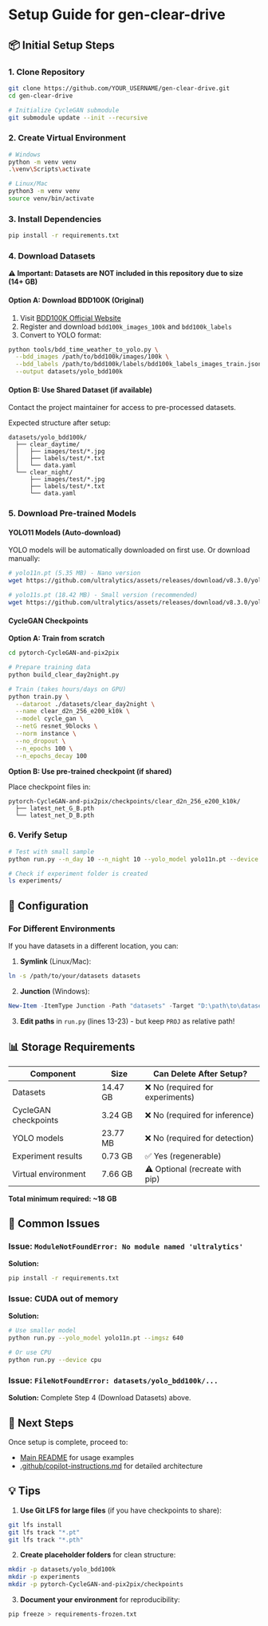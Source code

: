 # Setup Guide for gen-clear-drive

## 📦 Initial Setup Steps

### 1. Clone Repository

```bash
git clone https://github.com/YOUR_USERNAME/gen-clear-drive.git
cd gen-clear-drive

# Initialize CycleGAN submodule
git submodule update --init --recursive
```

### 2. Create Virtual Environment

```bash
# Windows
python -m venv venv
.\venv\Scripts\activate

# Linux/Mac
python3 -m venv venv
source venv/bin/activate
```

### 3. Install Dependencies

```bash
pip install -r requirements.txt
```

### 4. Download Datasets

**⚠️ Important: Datasets are NOT included in this repository due to size (14+ GB)**

#### Option A: Download BDD100K (Original)

1. Visit [BDD100K Official Website](https://bdd-data.berkeley.edu/)
2. Register and download `bdd100k_images_100k` and `bdd100k_labels`
3. Convert to YOLO format:

```bash
python tools/bdd_time_weather_to_yolo.py \
  --bdd_images /path/to/bdd100k/images/100k \
  --bdd_labels /path/to/bdd100k/labels/bdd100k_labels_images_train.json \
  --output datasets/yolo_bdd100k
```

#### Option B: Use Shared Dataset (if available)

Contact the project maintainer for access to pre-processed datasets.

Expected structure after setup:
```
datasets/yolo_bdd100k/
  ├── clear_daytime/
  │   ├── images/test/*.jpg
  │   ├── labels/test/*.txt
  │   └── data.yaml
  └── clear_night/
      ├── images/test/*.jpg
      ├── labels/test/*.txt
      └── data.yaml
```

### 5. Download Pre-trained Models

#### YOLO11 Models (Auto-download)

YOLO models will be automatically downloaded on first use. Or download manually:

```bash
# yolo11n.pt (5.35 MB) - Nano version
wget https://github.com/ultralytics/assets/releases/download/v8.3.0/yolo11n.pt

# yolo11s.pt (18.42 MB) - Small version (recommended)
wget https://github.com/ultralytics/assets/releases/download/v8.3.0/yolo11s.pt
```

#### CycleGAN Checkpoints

**Option A: Train from scratch**

```bash
cd pytorch-CycleGAN-and-pix2pix

# Prepare training data
python build_clear_day2night.py

# Train (takes hours/days on GPU)
python train.py \
  --dataroot ./datasets/clear_day2night \
  --name clear_d2n_256_e200_k10k \
  --model cycle_gan \
  --netG resnet_9blocks \
  --norm instance \
  --no_dropout \
  --n_epochs 100 \
  --n_epochs_decay 100
```

**Option B: Use pre-trained checkpoint (if shared)**

Place checkpoint files in:
```
pytorch-CycleGAN-and-pix2pix/checkpoints/clear_d2n_256_e200_k10k/
  ├── latest_net_G_B.pth
  └── latest_net_D_B.pth
```

### 6. Verify Setup

```bash
# Test with small sample
python run.py --n_day 10 --n_night 10 --yolo_model yolo11n.pt --device cpu

# Check if experiment folder is created
ls experiments/
```

## 🔧 Configuration

### For Different Environments

If you have datasets in a different location, you can:

1. **Symlink** (Linux/Mac):
```bash
ln -s /path/to/your/datasets datasets
```

2. **Junction** (Windows):
```powershell
New-Item -ItemType Junction -Path "datasets" -Target "D:\path\to\datasets"
```

3. **Edit paths** in `run.py` (lines 13-23) - but keep `PROJ` as relative path!

## 📊 Storage Requirements

| Component | Size | Can Delete After Setup? |
|-----------|------|------------------------|
| Datasets | 14.47 GB | ❌ No (required for experiments) |
| CycleGAN checkpoints | 3.24 GB | ❌ No (required for inference) |
| YOLO models | 23.77 MB | ❌ No (required for detection) |
| Experiment results | 0.73 GB | ✅ Yes (regenerable) |
| Virtual environment | 7.66 GB | ⚠️ Optional (recreate with pip) |

**Total minimum required: ~18 GB**

## 🐛 Common Issues

### Issue: `ModuleNotFoundError: No module named 'ultralytics'`

**Solution:**
```bash
pip install -r requirements.txt
```

### Issue: CUDA out of memory

**Solution:**
```bash
# Use smaller model
python run.py --yolo_model yolo11n.pt --imgsz 640

# Or use CPU
python run.py --device cpu
```

### Issue: `FileNotFoundError: datasets/yolo_bdd100k/...`

**Solution:** Complete Step 4 (Download Datasets) above.

## 🚀 Next Steps

Once setup is complete, proceed to:
- [Main README](README.md) for usage examples
- [.github/copilot-instructions.md](.github/copilot-instructions.md) for detailed architecture

## 💡 Tips

1. **Use Git LFS for large files** (if you have checkpoints to share):
```bash
git lfs install
git lfs track "*.pt"
git lfs track "*.pth"
```

2. **Create placeholder folders** for clean structure:
```bash
mkdir -p datasets/yolo_bdd100k
mkdir -p experiments
mkdir -p pytorch-CycleGAN-and-pix2pix/checkpoints
```

3. **Document your environment** for reproducibility:
```bash
pip freeze > requirements-frozen.txt
```
